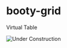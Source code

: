 booty-grid
==========

Virtual Table

![Under Construction](http://npchildrensmuseum.com/wp-content/uploads/2014/06/Website-Under-Construction-template1.jpg)